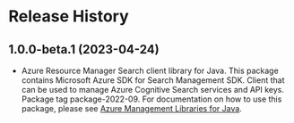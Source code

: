 # Release History

## 1.0.0-beta.1 (2023-04-24)

- Azure Resource Manager Search client library for Java. This package contains Microsoft Azure SDK for Search Management SDK. Client that can be used to manage Azure Cognitive Search services and API keys. Package tag package-2022-09. For documentation on how to use this package, please see [Azure Management Libraries for Java](https://aka.ms/azsdk/java/mgmt).
